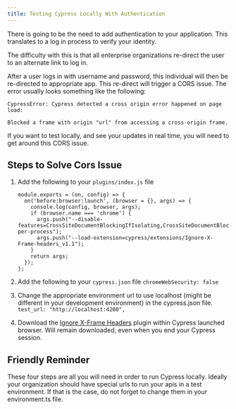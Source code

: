 ```yaml
---
title: Testing Cypress Locally With Authentication
---
```


There is going to be the need to add authentication to your application.
This translates to a log in process to verify your identity.

The difficulty with this is that all enterprise organizations re-direct
the user to an alternate link to log in.

After a user logs in with username and password, this individual will
then be re-directed to appropriate app. This re-direct will trigger a
CORS issue. The error usually looks something like the following:

    CypressError: Cypress detected a cross origin error happened on page load:

    Blocked a frame with origin "url" from accessing a cross-origin frame.

If you want to test locally, and see your updates in real time, you will
need to get around this CORS issue.

Steps to Solve Cors Issue
-------------------------

1.  Add the following to your `plugins/index.js` file

        module.exports = (on, config) => {
          on('before:browser:launch', (browser = {}, args) => {
            console.log(config, browser, args);
            if (browser.name === 'chrome') {
              args.push("--disable-features=CrossSiteDocumentBlockingIfIsolating,CrossSiteDocumentBlockingAlways,IsolateOrigins,site-per-process");
              args.push("--load-extension=cypress/extensions/Ignore-X-Frame-headers_v1.1");
            }
            return args;
          });
        };

2.  Add the following to your `cypress.json` file
    `chromeWebSecurity: false`

3.  Change the appropriate environment url to use localhost (might be
    different in your development environment) in the cypress.json file.
    `test_url: "http://localhost:4200",`

4.  Download the [Ignore X-Frame
    Headers](http://chrome.google.com/webstore/detail/ignore-x-frame-headers/gleekbfjekiniecknbkamfmkohkpodhe)
    plugin within Cypress launched browser. Will remain downloaded, even
    when you end your Cypress session.

Friendly Reminder
-----------------

These four steps are all you will need in order to run Cypress locally.
Ideally your organization should have special urls to run your apis in a
test environment. If that is the case, do not forget to change them in
your environment.ts file.
